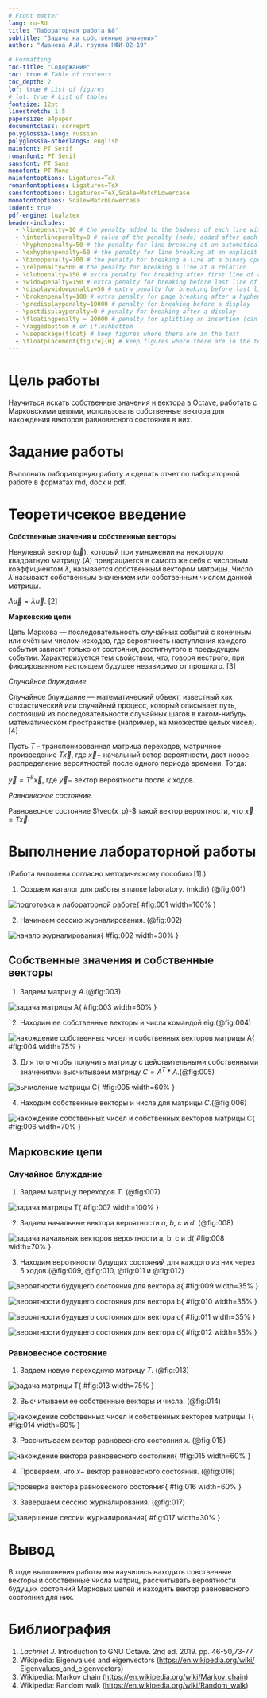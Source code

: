 ```yaml
---
# Front matter
lang: ru-RU
title: "Лабораторная работа №8"
subtitle: "Задача на собственные значения"
author: "Ишанова А.И. группа НФИ-02-19"

# Formatting
toc-title: "Содержание"
toc: true # Table of contents
toc_depth: 2
lof: true # List of figures
# lot: true # List of tables
fontsize: 12pt
linestretch: 1.5
papersize: a4paper
documentclass: scrreprt
polyglossia-lang: russian
polyglossia-otherlangs: english
mainfont: PT Serif
romanfont: PT Serif
sansfont: PT Sans
monofont: PT Mono
mainfontoptions: Ligatures=TeX
romanfontoptions: Ligatures=TeX
sansfontoptions: Ligatures=TeX,Scale=MatchLowercase
monofontoptions: Scale=MatchLowercase
indent: true
pdf-engine: lualatex
header-includes:
  - \linepenalty=10 # the penalty added to the badness of each line within a paragraph (no associated penalty node) Increasing the value makes tex try to have fewer lines in the paragraph.
  - \interlinepenalty=0 # value of the penalty (node) added after each line of a paragraph.
  - \hyphenpenalty=50 # the penalty for line breaking at an automatically inserted hyphen
  - \exhyphenpenalty=50 # the penalty for line breaking at an explicit hyphen
  - \binoppenalty=700 # the penalty for breaking a line at a binary operator
  - \relpenalty=500 # the penalty for breaking a line at a relation
  - \clubpenalty=150 # extra penalty for breaking after first line of a paragraph
  - \widowpenalty=150 # extra penalty for breaking before last line of a paragraph
  - \displaywidowpenalty=50 # extra penalty for breaking before last line before a display math
  - \brokenpenalty=100 # extra penalty for page breaking after a hyphenated line
  - \predisplaypenalty=10000 # penalty for breaking before a display
  - \postdisplaypenalty=0 # penalty for breaking after a display
  - \floatingpenalty = 20000 # penalty for splitting an insertion (can only be split footnote in standard LaTeX)
  - \raggedbottom # or \flushbottom
  - \usepackage{float} # keep figures where there are in the text
  - \floatplacement{figure}{H} # keep figures where there are in the text
---
```


# Цель работы

Научиться искать собственные значения и вектора в Octave, работать с Марковскими цепями, использовать собственные вектора для нахождения векторов равновесного состояния в них.

# Задание работы

Выполнить лабораторную работу и сделать отчет по лабораторной работе в форматах md, docx и pdf.

# Теоретичсекое введение

**Собственные значения и собственные векторы**

Ненулевой вектор ($\vec{u}$), который при умножении на некоторую квадратную матрицу ($A$) превращается в самого же себя с числовым коэффициентом $\lambda$, называется собственным вектором матрицы. Число $\lambda$ называют собственным значением или собственным числом данной матрицы.

$A\vec{u}=\lambda\vec{u}$. [2]

**Марковские цепи**

Цепь Маркова — последовательность случайных событий с конечным или счётным числом исходов, где вероятность наступления каждого события зависит только от состояния, достигнутого в предыдущем событии. Характеризуется тем свойством, что, говоря нестрого, при фиксированном настоящем будущее независимо от прошлого. [3]

*Случайное блуждание*

Случайное блуждание — математический объект, известный как стохастический или случайный процесс, который описывает путь, состоящий из последовательности случайных шагов в каком-нибудь математическом пространстве (например, на множестве целых чисел).[4]

Пусть $T$ - транспонированная матрица переходов, матричное произведение $T\vec{x}$, где $\vec{x}-$ начальный ветор вероятности, дает новое распределение вероятностей после одного периода времени. Тогда:

$\vec{y}=T^k\vec{x}$, где $\vec{y}-$ вектор вероятности после $k$ ходов.

*Равновесное состояние*

Равновесное состояние $\vec{x_p}-$ такой вектор вероятности, что $\vec{x}=T\vec{x}$.

# Выполнение лабораторной работы

(Работа выполена согласно методическому пособию [1].)

1. Создаем каталог для работы в папке laboratory. (mkdir) (@fig:001)

![подготовка к лабораторной работе](лаб08рис/1.png){ #fig:001 width=100% }

2. Начинаем сессию журналирования. (@fig:002)

![начало журналирования](лаб08рис/2.png){ #fig:002 width=30% }

## Собственные значения и собственные векторы

1. Задаем матрицу $A$.(@fig:003)

![задача матрицы $A$](лаб08рис/3.png){ #fig:003 width=60% }

2. Находим ее собственные векторы и числа командой eig.(@fig:004)

![нахождение собственных чисел и собственных векторов матрицы $A$](лаб08рис/4.png){ #fig:004 width=75% }

3. Для того чтобы получить матрицу с действительными собственными значениями высчитываем матрицу $C=A^T*A$.(@fig:005)

![вычисление матрицы $C$](лаб08рис/5.png){ #fig:005 width=60% }

4. Находим собственные векторы и числа для матрицы $C$.(@fig:006)

![нахождение собственных чисел и собственных векторов матрицы $C$](лаб08рис/6.png){ #fig:006 width=70% }

## Марковские цепи

### Случайное блуждание

1. Задаем матрицу переходов $T$. (@fig:007)

![задача матрицы $T$](лаб08рис/7.png){ #fig:007 width=100% }

2. Задаем начальные вектора вероятности $a$, $b$, $c$ и $d$. (@fig:008)

![задача начальных векторов вероятности $a$, $b$, $c$ и $d$](лаб08рис/8.png){ #fig:008 width=70% }

3. Находим веротяности будущих состояний для каждого из них через 5 ходов.(@fig:009, @fig:010, @fig:011 и @fig:012)

![вероятности будущего состояния для вектора $a$](лаб08рис/9.png){ #fig:009 width=35% }

![вероятности будущего состояния для вектора $b$](лаб08рис/10.png){ #fig:010 width=35% }

![вероятности будущего состояния для вектора $c$](лаб08рис/11.png){ #fig:011 width=35% }

![вероятности будущего состояния для вектора $d$](лаб08рис/12.png){ #fig:012 width=35% }

### Равновесное состояние

1. Задаем новую переходную матрицу $T$. (@fig:013)

![задача матрицы $T$](лаб08рис/13.png){ #fig:013 width=75% }

2. Высчитываем ее собственные векторы и числа. (@fig:014)

![нахождение собственных чисел и собственных векторов матрицы $T$](лаб08рис/14.png){ #fig:014 width=60% }

3. Рассчитываем вектор равновесного состояния $x$. (@fig:015)

![нахождение вектора равновесного состояния](лаб08рис/15.png){ #fig:015 width=60% }

4. Проверяем, что $x-$ вектор равновесного состояния. (@fig:016)

![проверка вектора равновесного состояния](лаб08рис/16.png){ #fig:016 width=60% }

3. Завершаем сессию журналирования. (@fig:017)

![завершение сессии журналирования](лаб08рис/17.png){ #fig:017 width=30% }

# Вывод

В ходе выполнения работы мы научились находить совственные векторы и собственные числа матриц, рассчитывать вероятности будущих состояний Марковых цепей и находить вектор равновесного состояния для них.

# Библиография

1. *Lachniet J.* Introduction to GNU Octave. 2nd ed. 2019. pp. 46-50,73-77
2. Wikipedia: Eigenvalues and eigenvectors (https://en.wikipedia.org/wiki/
Eigenvalues_and_eigenvectors)
3. Wikipedia: Markov chain (https://en.wikipedia.org/wiki/Markov_chain)
4. Wikipedia: Random walk (https://en.wikipedia.org/wiki/Random_walk)
